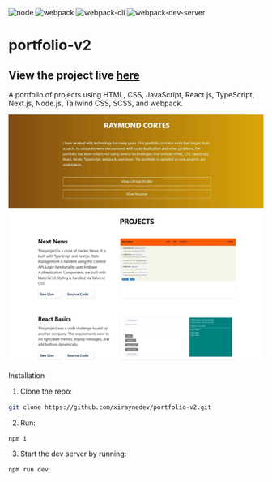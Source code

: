 ![node](https://img.shields.io/badge/Node-18.4.0-brightgreen)
![webpack](https://img.shields.io/badge/webpack-5.69.0-blue)
![webpack-cli](https://img.shields.io/badge/webpack--cli-4.9.2-blue)
![webpack-dev-server](https://img.shields.io/badge/webpack--dev--server-4.7.4-blue)

# portfolio-v2

## View the project live [here](https://portfolio-projects-v2.netlify.app/)

A portfolio of projects using HTML, CSS, JavaScript, React.js, TypeScript, Next.js, Node.js, Tailwind CSS, SCSS, and webpack.

![portfolio image](./project-screenshot.webp)

Installation

1. Clone the repo:

```sh
git clone https://github.com/xiraynedev/portfolio-v2.git
```

2. Run:

```sh
npm i
```

3. Start the dev server by running:

```sh
npm run dev
```
